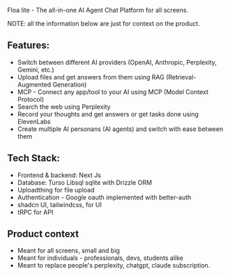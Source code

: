 Floa lite - The all-in-one AI Agent Chat Platform for all screens. 

NOTE: all the information below are just for context on the product.

## **Features:**
- Switch between different AI providers (OpenAI, Anthropic, Perplexity, Gemini, etc.)
- Upload files and get answers from them using RAG (Retrieval-Augmented Generation)
- MCP - Connect any app/tool to your AI using MCP (Model Context Protocol)
- Search the web using Perplexity
- Record your thoughts and get answers or get tasks done using ElevenLabs
- Create multiple AI personans (AI agents) and switch with ease between them

## **Tech Stack:**

- Frontend & backend: Next Js
- Database: Turso Libsql sqlite with Drizzle ORM
- Uploadthing for file upload
- Authentication - Google oauth implemented with better-auth
- shadcn UI, tailwindcss, for UI
- tRPC for API

## Product context
- Meant for all screens, small and big
- Meant for individuals - professionals, devs, students alike
- Meant to replace people's perplexity, chatgpt, claude subscription.